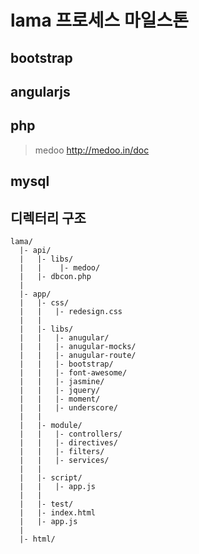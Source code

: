 # lama 프로세스 마일스톤
## bootstrap
## angularjs

## php
> medoo
<http://medoo.in/doc>

## mysql

## 디렉터리 구조
```
lama/
  |- api/
  |   |- libs/
  |   |    |- medoo/
  |   |- dbcon.php
  |
  |- app/
  |   |- css/
  |   |   |- redesign.css
  |   |
  |   |- libs/
  |   |   |- anugular/
  |   |   |- anugular-mocks/
  |   |   |- anugular-route/
  |   |   |- bootstrap/
  |   |   |- font-awesome/
  |   |   |- jasmine/
  |   |   |- jquery/
  |   |   |- moment/
  |   |   |- underscore/
  |   |
  |   |- module/
  |   |   |- controllers/
  |   |   |- directives/
  |   |   |- filters/
  |   |   |- services/
  |   |
  |   |- script/
  |   |   |- app.js
  |   |
  |   |- test/
  |   |- index.html
  |   |- app.js
  |
  |- html/


```